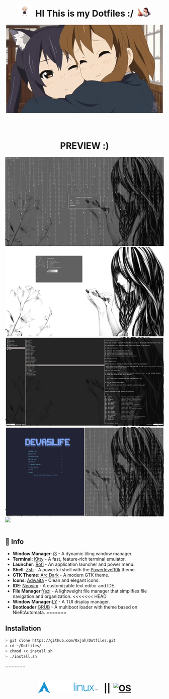 <h1 align="center">
      <img src="preview/shigure-ui-dance.gif" width="50">
    HI This is my Dotfiles :/
      <img src="preview/nagatoro-laughing.gif" width="50">
  </h1>
<p align="center">
  <img align="center" src="preview/hugs.gif" alt="GIF" />
  
</p>
  <br>
  <br>
  <h1 align="center">PREVIEW :)</h1>
  <img src="preview/Sun Sep 29 02_16_51 AM +03 2024.png">
  <img src="preview/Sat Sep 28 09_16_56 PM +03 2024.png">
  <img src="preview/Sat Sep 28 09_10_37 PM +03 2024.png">
  <img src="preview/Sat Sep 28 11_25_10 PM +03 2024.png">
  <img src='preview/preview.png'>
 <br>
  <br>

## 🔗 Info

- **Window Manager**: [i3](https://i3wm.org) - A dynamic tiling window manager.
- **Terminal**: [Kitty](https://sw.kovidgoyal.net/kitty/) - A fast, feature-rich terminal emulator.
- **Launcher**: [Rofi](https://github.com/DaveDavenport/rofi) - An application launcher and power menu.
- **Shell**: [Zsh](https://www.zsh.org) - A powerful shell with the [Powerlevel10k](https://github.com/romkatv/powerlevel10k) theme.
- **GTK Theme**: [Arc Dark](https://github.com/horst3180/arc-theme) - A modern GTK theme.
- **Icons**: [Adwaita](https://gitlab.gnome.org/GNOME/adwaita-icon-theme) - Clean and elegant icons.
- **IDE**: [Neovim](https://neovim.io) - A customizable text editor and IDE.
- **File Manager**:[Yazi](https://yazi-rs.github.io/) - A lightweight file manager that simplifies file navigation and organization.
<<<<<<< HEAD
- **Window Manager**:[LY](https://github.com/fairyglade/ly) - A TUI display manager.
- **Bootloader**:[GRUB](https://www.gnu.org/software/grub/) - A multiboot loader with theme based on NieR:Automata.
=======
## Installation
```bash
> git clone https://github.com/0xjah/Dotfiles.git
> cd ~/Dotfiles/
> chmod +x install.sh
> ./install.sh
```
=======
<h1 align="center" style="display: flex; justify-content: center; align-items: center;">
  <a href="https://archlinux.org/" target="_blank">
    <img alt="Logo" title="Logo" src="/preview/logo.png" style="margin-right: 10px;" />
  </a>
  <span style="margin: 0 10px;">||</span>
  <a href="https://i3wm.org/" target="_blank">
    <img src="https://img.shields.io/static/v1?label=ARCH&message=I3&color=7393B3&labelColor=black" alt="OS" />
  </a>
</h1>
